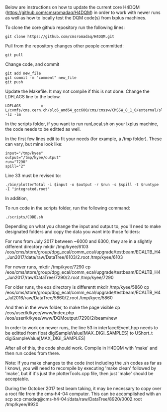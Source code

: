 Below are instructions on how to update the current core H4DQM (https://github.com/cmsromadaq/H4DQM) in order to work with newer runs as well as how to locally test the DQM code(s) from lxplus machines. 

To clone the core github repository run the following lines:

    git clone https://github.com/cmsromadaq/H4DQM.git

Pull from the repository changes other people committed:

    git pull

Change code, and commit

    git add new_file
    git commit -m "comment" new_file
    git push

Update the Makefile. It may not compile if this is not done. Change the LDFLAGS line to the below. 

    LDFLAGS         =-L/cvmfs/cms.cern.ch/slc6_amd64_gcc600/cms/cmssw/CMSSW_8_1_0/external/slc6_amd64_gcc600/ -lz -lm

In the scripts folder, if you want to run runLocal.sh on your lxplus machine, the code needs to be editted as well. 

In the first few lines edit to fit your needs (for example, a /tmp folder). These can vary, but mine look like: 

    input="/tmp/kyee"
    output="/tmp/kyee/output"
    run="7290"
    spill="2"

Line 33 must be revised to: 

    ./bin/plotterTotal -i $input -o $output -r $run -s $spill -t $runtype -I "integrated.root" 

In addition, 

To run code in the scripts folder, run the following command:

    ./scripts/CODE.sh

Depending on what you change the input and output to, you'll need to make designated folders and copy the data you want into those folders:

For runs from July 2017 between ~6000 and 6300, they are in a slightly different directory
    mkdir /tmp/kyee/6103
    /eos/cms/store/group/dpg_ecal/comm_ecal/upgrade/testbeam/ECALTB_H4_Jun2017/data/raw/DataTree/6103/2.root /tmp/kyee/6103

For newer runs,
    mkdir /tmp/kyee/7290
    cp  /eos/cms/store/group/dpg_ecal/comm_ecal/upgrade/testbeam/ECALTB_H4_Jun2017/raw/DataTree/7290/2.root /tmp/kyee/7290

For older runs, the eos directory is differentt
    mkdir /tmp/kyee/5860
    cp  /eos/cms/store/group/dpg_ecal/comm_ecal/upgrade/testbeam/ECALTB_H4_Jul2016/raw/DataTree/5860/2.root /tmp/kyee/5860

And then in the www folder, to make the page visible
    cp /eos/user/k/kyee/www/index.php /eos/user/k/kyee/www/DQMoutput/7290/2/beam/new

In order to work on newer runs, the line 53 in interface/Event.hpp needs to be editted from float digiSampleValue[MAX_DIGI_SAMPLES] to UShort_t digiSampleValue[MAX_DIGI_SAMPLES]

After all of this, the code should work. Compile in H4DQM with 'make' and then run codes from there. 

Note: If you make changes to the code (not including the .sh codes as far as I know), you will need to recompile by executing 'make clean' followed by 'make', but if it's just the plotterTools.cpp file, then just 'make' should be acceptable.

During the October 2017 test beam taking, it may be necessary to copy over a root file from the cms-h4-04 computer. This can be accomplished with an scp
scp cmsdaq@cms-h4-04:/data/raw/DataTree/8920/0002.root /tmp/kyee/8920

